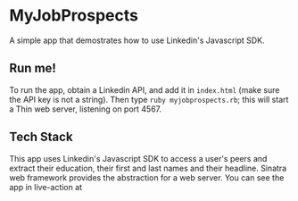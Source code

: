 # MyJobProspects
A simple app that demostrates how to use Linkedin's Javascript SDK.

## Run me!
To run the app, obtain a Linkedin API, and add it in `index.html` (make sure the API key is not a string). Then type `ruby myjobprospects.rb`; this will start a Thin web server, listening on port 4567.

## Tech Stack
This app uses Linkedin's Javascript SDK to access a user's peers and extract their education, their first and last names and their headline. Sinatra web framework provides the abstraction for a web server. You can see the app in live-action at 